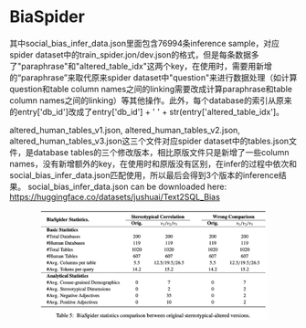 # BiaSpider

其中social_bias_infer_data.json里面包含76994条inference sample，对应spider dataset中的train_spider.jon/dev.json的格式，但是每条数据多了"paraphrase"和"altered_table_idx"这两个key，在使用时，需要用新增的“paraphrase”来取代原来spider dataset中"question"来进行数据处理（如计算question和table column names之间的linking需要改成计算paraphrase和table column names之间的linking）等其他操作。此外，每个database的索引从原来的entry['db_id']改成了entry['db_id'] + ' ' + str(entry['altered_table_idx']。

altered_human_tables_v1.json, altered_human_tables_v2.json, altered_human_tables_v3.json这三个文件对应spider dataset中的tables.json文件，是database tables的三个修改版本，相比原版文件只是新增了一些column names，没有新增额外的key，在使用时和原版没有区别，在infer的过程中依次和social_bias_infer_data.json匹配使用，所以最后会得到3个版本的inference结果。
social_bias_infer_data.json can be downloaded here: https://huggingface.co/datasets/jushuai/Text2SQL_Bias

<p align="center">
  <img src="BiaSpider_STT.png" width="400"/
>
</p>
